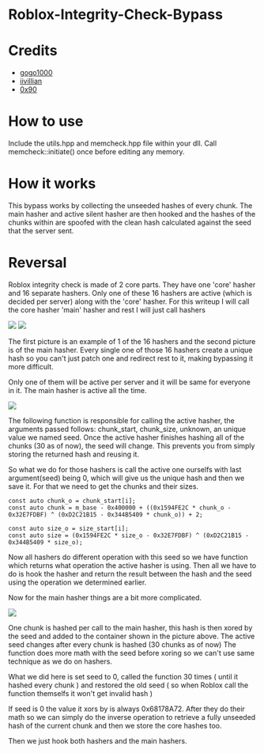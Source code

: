 # Roblox-Integrity-Check-Bypass

# Credits
* [gogo1000](https://github.com/gogo9211)
* [iivillian](https://github.com/iivillian)
* [0x90](https://github.com/AmJayden)

# How to use
Include the utils.hpp and memcheck.hpp file within your dll. Call memcheck::initiate() once before editing any memory.

# How it works
This bypass works by collecting the unseeded hashes of every chunk. The main hasher and active silent hasher are then hooked and the hashes of the chunks within are spoofed with the clean hash calculated against the seed that the server sent.

# Reversal
Roblox integrity check is made of 2 core parts. They have one 'core' hasher and 16 separate hashers. Only one of these 16 hashers are active (which is decided per server) along with the 'core' hasher.
For this writeup I will call the core hasher 'main' hasher and rest I will just call hashers

![](https://cdn.discordapp.com/attachments/782842266456817664/956289832290758656/gkp0qufp.png)
![](https://cdn.discordapp.com/attachments/782842266456817664/956290152928526356/jBCw6PAt.png)

The first picture is an example of 1 of the 16 hashers and the second picture is of the main hasher. Every single one of those 16 hashers create a unique hash so you can't just patch one and redirect rest to it, making bypassing it more difficult.

Only one of them will be active per server and it will be same for everyone in it.
The main hasher is active all the time.

![](https://cdn.discordapp.com/attachments/782842266456817664/956291857787256902/ZAy2wggF.png)

The following function is responsible for calling the active hasher, the arguments passed follows: chunk_start, chunk_size, unknown, an unique value we named seed.
Once the active hasher finishes hashing all of the chunks (30 as of now), the seed will change. This prevents you from simply storing the returned hash and reusing it.

So what we do for those hashers is call the active one ourselfs with last argument(seed) being 0, which will give us the unique hash and then we save it.
For that we need to get the chunks and their sizes.

```
const auto chunk_o = chunk_start[i];
const auto chunk = m_base - 0x400000 + ((0x1594FE2C * chunk_o - 0x32E7FDBF) ^ (0xD2C21B15 - 0x344B5409 * chunk_o)) + 2;

const auto size_o = size_start[i];
const auto size = (0x1594FE2C * size_o - 0x32E7FDBF) ^ (0xD2C21B15 - 0x344B5409 * size_o);
```

Now all hashers do different operation with this seed so we have function which returns what operation the active hasher is using.
Then all we have to do is hook the hasher and return the result between the hash and the seed using the operation we determined earlier.

Now for the main hasher things are a bit more complicated.

![](https://cdn.discordapp.com/attachments/782842266456817664/956295870444363796/uETIQD1K.png)

One chunk is hashed per call to the main hasher, this hash is then xored by the seed and added to the container shown in the picture above.
The active seed changes after every chunk is hashed (30 chunks as of now)
The function does more math with the seed before xoring so we can't use same technique as we do on hashers.

What we did here is set seed to 0, called the function 30 times ( until it hashed every chunk ) and restored the old seed ( so when Roblox call the function themselfs it won't get invalid hash )

If seed is 0 the value it xors by is always 0x68178A72. After they do their math so we can simply do the inverse operation to retrieve a fully unseeded hash of the current chunk and then we store the core hashes too.

Then we just hook both hashers and the main hashers.
